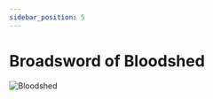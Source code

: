 ```yaml
---
sidebar_position: 5
---
```


# Broadsword of Bloodshed

![Bloodshed](https://vwiki.valorserver.com/api/item/picture/broadsword%20of%20bloodshed)
